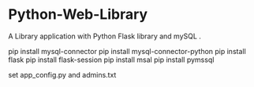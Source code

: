 # Python-Web-Library
A Library application with Python Flask library and mySQL . 

pip install mysql-connector
pip install mysql-connector-python
pip install flask
pip install flask-session
pip install msal
pip install pymssql

set app_config.py and admins.txt